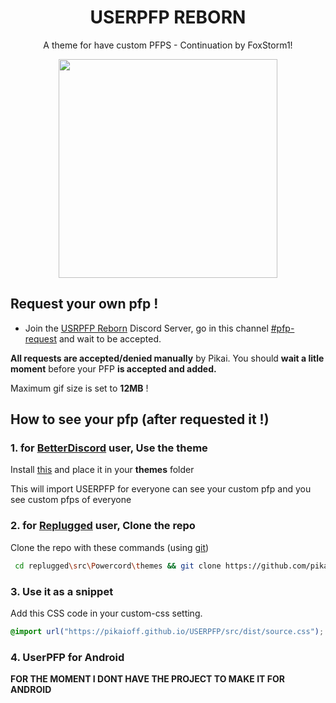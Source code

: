 <h1 align="center">USERPFP REBORN</h1>
<p align="center">A theme for have custom PFPS - Continuation by FoxStorm1!</p>

<p align="center"><img height="350" align="center" src="https://cdn.discordapp.com/attachments/941739137038417940/989131870933508096/lv_0_20220622133603.gif"></p>

## Request your own pfp !
* Join the [USRPFP Reborn]([https://discord.gg/BT54cvEvnY]) Discord Server, go in this channel [#pfp-request]([https://discord.com/channels/907688780394291260/1127197385345474610]) and wait to be accepted.

**All requests are accepted/denied manually** by Pikai. You should **wait a litle moment** before your PFP **is accepted and added.**

Maximum gif size is set to **12MB** !

## How to see your pfp (after requested it !)

### 1. for [BetterDiscord](https://betterdiscord.app/) user, Use the theme

Install [this](https://raw.githubusercontent.com/pikaioff/USERPFP/main/USERPFP.theme.css) and place it in your **themes** folder

This will import USERPFP for everyone can see your custom pfp and you see custom pfps of everyone
### 2. for [Replugged](https://replugged.dev/) user, Clone the repo

Clone the repo with these commands (using [git](https://git-scm.com/downloads))

```bash
 cd replugged\src\Powercord\themes && git clone https://github.com/pikaioff/USERPFP
 ```

### 3. Use it as a snippet

Add this CSS code in your custom-css setting.

```css
@import url("https://pikaioff.github.io/USERPFP/src/dist/source.css");
```

### 4. UserPFP for Android
**FOR THE MOMENT I DONT HAVE THE PROJECT TO MAKE IT FOR ANDROID**

